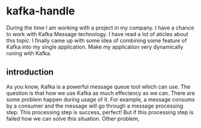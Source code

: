 # kafka-handle
During the time I am working with a project in my company. I have a chance to work with Kafka Message technology. I have read a lot of aticles about this topic. I finally came up with some idea of combining some feature of Kafka into my single application. Make my application very dynamically runing with Kafka.
## introduction
As you know, Kafka is a powerful message queue tool which can use. The question is that how we use Kafka as much effeciency as we can. There are some problem happen during usage of it. For example, a message consums by a consumer and the message will go through a message processing step. This processing step is success, perfect! But if this processing step is failed how we can solve this situation. Other problem, 
